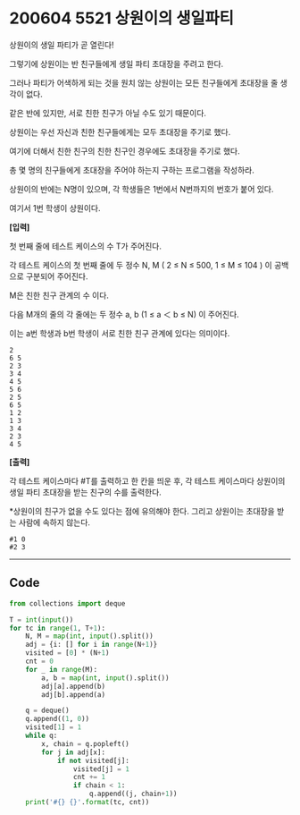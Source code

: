 # 200604 5521 상원이의 생일파티

상원이의 생일 파티가 곧 열린다!

그렇기에 상원이는 반 친구들에게 생일 파티 초대장을 주려고 한다.

그러나 파티가 어색하게 되는 것을 원치 않는 상원이는 모든 친구들에게 초대장을 줄 생각이 없다.

같은 반에 있지만, 서로 친한 친구가 아닐 수도 있기 때문이다.

상원이는 우선 자신과 친한 친구들에게는 모두 초대장을 주기로 했다.

여기에 더해서 친한 친구의 친한 친구인 경우에도 초대장을 주기로 했다.

총 몇 명의 친구들에게 초대장을 주어야 하는지 구하는 프로그램을 작성하라.

상원이의 반에는 N명이 있으며, 각 학생들은 1번에서 N번까지의 번호가 붙어 있다.

여기서 1번 학생이 상원이다.


**[입력]**

첫 번째 줄에 테스트 케이스의 수 T가 주어진다.

각 테스트 케이스의 첫 번째 줄에 두 정수 N, M ( 2 ≤ N ≤ 500, 1 ≤ M ≤ 104 ) 이 공백으로 구분되어 주어진다.

M은 친한 친구 관계의 수 이다.

다음 M개의 줄의 각 줄에는 두 정수 a, b (1 ≤ a ＜ b ≤ N) 이 주어진다.

이는 a번 학생과 b번 학생이 서로 친한 친구 관계에 있다는 의미이다.

```
2       
6 5     
2 3     
3 4
4 5
5 6
2 5
6 5     
1 2
1 3
3 4
2 3
4 5
```

**[출력]**

각 테스트 케이스마다 #T를 출력하고 한 칸을 띄운 후, 각 테스트 케이스마다 상원이의 생일 파티 초대장을 받는 친구의 수를 출력한다.

*상원이의 친구가 없을 수도 있다는 점에 유의해야 한다. 그리고 상원이는 초대장을 받는 사람에 속하지 않는다.

```
#1 0
#2 3
```

---

## Code

```python
from collections import deque

T = int(input())
for tc in range(1, T+1):
    N, M = map(int, input().split())
    adj = {i: [] for i in range(N+1)}
    visited = [0] * (N+1)
    cnt = 0
    for _ in range(M):
        a, b = map(int, input().split())
        adj[a].append(b)
        adj[b].append(a)

    q = deque()
    q.append((1, 0))
    visited[1] = 1
    while q:
        x, chain = q.popleft()
        for j in adj[x]:
            if not visited[j]:
                visited[j] = 1
                cnt += 1
                if chain < 1:
                    q.append((j, chain+1))
    print('#{} {}'.format(tc, cnt))
```

